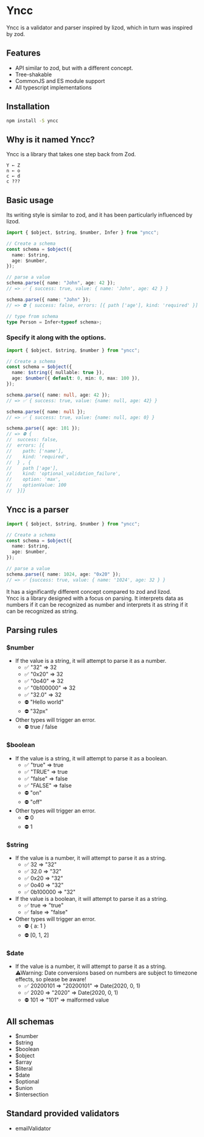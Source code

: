 # Yncc

Yncc is a validator and parser inspired by lizod, which in turn was inspired by zod.

## Features

- API similar to zod, but with a different concept.
- Tree-shakable
- CommonJS and ES module support
- All typescript implementations

## Installation

```bash
npm install -S yncc
```

## Why is it named Yncc?

Yncc is a library that takes one step back from Zod.

```
Y ← Z
n ← o
c ← d
c ???
```

## Basic usage

Its writing style is similar to zod, and it has been particularly influenced by lizod.

```typescript
import { $object, $string, $number, Infer } from "yncc";

// Create a schema
const schema = $object({
  name: $string,
  age: $number,
});

// parse a value
schema.parse({ name: "John", age: 42 });
// => ✅ { success: true, value: { name: 'John', age: 42 } }

schema.parse({ name: "John" });
// => ⛔ { success: false, errors: [{ path ['age'], kind: 'required' }] }

// type from schema
type Person = Infer<typeof schema>;
```

### Specify it along with the options.

```typescript
import { $object, $string, $number } from "yncc";

// Create a schema
const schema = $object({
  name: $string({ nullable: true }),
  age: $number({ default: 0, min: 0, max: 100 }),
});

schema.parse({ name: null, age: 42 });
// => ✅ { success: true, value: {name: null, age: 42} }

schema.parse({ name: null });
// => ✅ { success: true, value: {name: null, age: 0} }

schema.parse({ age: 101 });
// => ⛔ {
//  success: false,
//  errors: [{
//    path: ['name'],
//    kind: 'required',
//  } , {
//    path ['age'],
//    kind: 'optional_validation_failure',
//    option: 'max',
//    optionValue: 100
//  }]}
```

## Yncc is a parser

```typescript
import { $object, $string, $number } from "yncc";

// Create a schema
const schema = $object({
  name: $string,
  age: $number,
});

// parse a value
schema.parse({ name: 1024, age: "0x20" });
// => ✅ {success: true, value: { name: '1024', age: 32 } }
```

It has a significantly different concept compared to zod and lizod. <br />
Yncc is a library designed with a focus on parsing. It interprets data as numbers if it can be recognized as number and interprets it as string if it can be recognized as string.

## Parsing rules

### $number

- If the value is a string, it will attempt to parse it as a number.
  - ✅ "32" => 32
  - ✅ "0x20" => 32
  - ✅ "0o40" => 32
  - ✅ "0b100000" => 32
  - ✅ "32.0" => 32
  - ⛔ "Hello world"
  - ⛔ "32px"
- Other types will trigger an error.
  - ⛔ true / false

### $boolean

- If the value is a string, it will attempt to parse it as a boolean.
  - ✅ "true" => true
  - ✅ "TRUE" => true
  - ✅ "false" => false
  - ✅ "FALSE" => false
  - ⛔ "on"
  - ⛔ "off"
- Other types will trigger an error.
  - ⛔ 0
  - ⛔ 1

### $string

- If the value is a number, it will attempt to parse it as a string.
  - ✅ 32 => "32"
  - ✅ 32.0 => "32"
  - ✅ 0x20 => "32"
  - ✅ 0o40 => "32"
  - ✅ 0b100000 => "32"
- If the value is a boolean, it will attempt to parse it as a string.
  - ✅ true => "true"
  - ✅ false => "false"
- Other types will trigger an error.
  - ⛔ { a: 1 }
  - ⛔ [0, 1, 2]

### $date

- If the value is a number, it will attempt to parse it as a string.<br />
  ⚠Warning: Date conversions based on numbers are subject to timezone effects, so please be aware!
  - ✅ 20200101 => "20200101" => Date(2020, 0, 1)
  - ✅ 2020 => "2020" => Date(2020, 0, 1)
  - ⛔ 101 => "101" => malformed value

## All schemas

- $number
- $string
- $boolean
- $object
- $array
- $literal
- $date
- $optional
- $union
- $intersection

## Standard provided validators

- emailValidator
